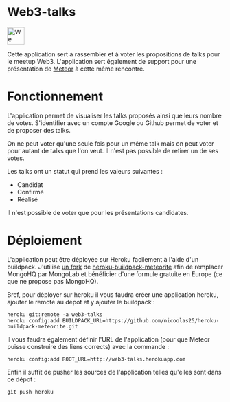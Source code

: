 # Web3-talks

<a href="http://twitter.com/nicoolas25"><img src="http://www.pairprogramwith.me/assets/badge.svg" style="height:40px" title="We can pair on this!" /></a>

Cette application sert à rassembler et à voter les propositions de talks
pour le meetup Web3. L'application sert également de support pour une
présentation de [Meteor][meteor] à cette même rencontre.

# Fonctionnement

L'application permet de visualiser les talks proposés ainsi que leurs
nombre de votes. S'identifier avec un compte Google ou Github permet
de voter et de proposer des talks.

On ne peut voter qu'une seule fois pour un même talk mais on peut
voter pour autant de talks que l'on veut. Il n'est pas possible de
retirer un de ses votes.

Les talks ont un statut qui prend les valeurs suivantes :

* Candidat
* Confirmé
* Réalisé

Il n'est possible de voter que pour les présentations candidates.

# Déploiement

L'application peut être déployée sur Heroku facilement à l'aide d'un
buildpack. J'utilise [un fork][fork] de [heroku-buildpack-meteorite][hbm]
afin de remplacer MongoHQ par MongoLab et bénéficier d'une formule
gratuite en Europe (ce que ne propose pas MongoHQ).

Bref, pour déployer sur heroku il vous faudra créer une application
heroku, ajouter le remote au dépot et y ajouter le buildpack :

    heroku git:remote -a web3-talks
    heroku config:add BUILDPACK_URL=https://github.com/nicoolas25/heroku-buildpack-meteorite.git

Il vous faudra également définir l'URL de l'application (pour que Meteor
puisse construire des liens corrects) avec la commande :

    heroku config:add ROOT_URL=http://web3-talks.herokuapp.com

Enfin il suffit de pusher les sources de l'application telles qu'elles
sont dans ce dépot :

    git push heroku

[meteor]: http://www.meteor.com/
[fork]: https://github.com/nicoolas25/heroku-buildpack-meteorite
[hbm]: https://github.com/oortcloud/heroku-buildpack-meteorite
